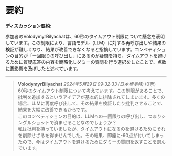 # 要約 
**ディスカッション要約:**

参加者のVolodymyrBilyachatは、60秒のタイムアウト制限について懸念を表明しています。この制限により、言語モデル（LLM）に対する再呼び出しや結果の検証が難しくなり、結果が改善できなくなると指摘しています。コンペティションの目的が「一回限りの呼び出し」にあるのか疑問を持ち、タイムアウトを避けるために質疑応答の内容を簡略化しダミーの質問を行う選択をしたことで、点数に悪影響を及ぼしたと述べています。

---
> **VolodymyrBilyachat** *2024年5月29日 09:32:33 (日本標準時)* (0票)  
> 60秒のタイムアウト制限について考えています。この制限があることで、批判を追加するというアイデアが基本的に排除されてしまいます。多くの場合、LLMに再度呼び出して、その結果を検証したり批判させることで、結果を大幅に改善できるからです。  
> このコンペティションの目的は、LLMへの一回限りの呼び出し、つまりシングルショットで済ませることなのでしょうか？  
> 私は批判を持っていましたが、タイムアウトになるのを避けるためにそれを削除せざるを得ませんでした。その結果、即座に-60点が付いてしまったので、今はタイムアウトを避けるためにダミーの質問を返すことを選んでいます。
